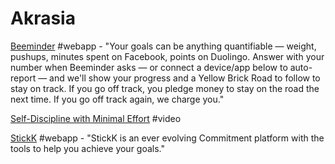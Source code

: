 # Akrasia

[Beeminder](https://www.beeminder.com/home) \#webapp - "Your goals can be anything quantifiable — weight, pushups, minutes spent on Facebook, points on Duolingo. Answer with your number when Beeminder asks — or connect a device/app below to auto-report — and we'll show your progress and a Yellow Brick Road to follow to stay on track. If you go off track, you pledge money to stay on the road the next time. If you go off track again, we charge you."

[Self-Discipline with Minimal Effort](https://www.youtube.com/watch?v=mU2b2kHeEec) \#video

[StickK](http://www.stickk.com/) \#webapp - "StickK is an ever evolving Commitment platform with the tools to help you achieve your goals."

